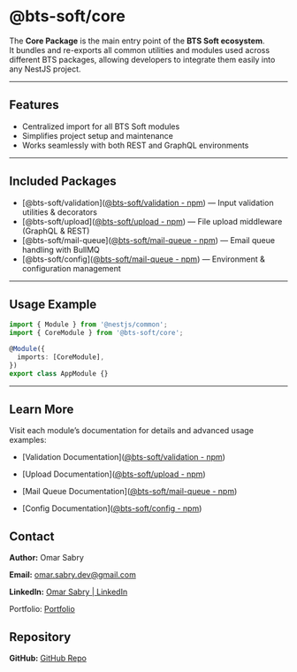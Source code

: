 
# @bts-soft/core

The **Core Package** is the main entry point of the **BTS Soft ecosystem**.  
It bundles and re-exports all common utilities and modules used across different BTS packages, allowing developers to integrate them easily into any NestJS project.

---

##  Features

- Centralized import for all BTS Soft modules  
- Simplifies project setup and maintenance  
- Works seamlessly with both REST and GraphQL environments  

---

## Included Packages

- [@bts-soft/validation]([@bts-soft/validation - npm](https://www.npmjs.com/package/@bts-soft/validation)) — Input validation utilities & decorators  
- [@bts-soft/upload]([@bts-soft/upload - npm](https://www.npmjs.com/package/@bts-soft/upload)) — File upload middleware (GraphQL & REST)  
- [@bts-soft/mail-queue]([@bts-soft/mail-queue - npm](https://www.npmjs.com/package/@bts-soft/mail-queue)) — Email queue handling with BullMQ  
- [@bts-soft/config]([@bts-soft/mail-queue - npm](https://www.npmjs.com/package/@bts-soft/config)) — Environment & configuration management  

---

## Usage Example

```ts
import { Module } from '@nestjs/common';
import { CoreModule } from '@bts-soft/core';

@Module({
  imports: [CoreModule],
})
export class AppModule {}
````

---

## Learn More

Visit each module’s documentation for details and advanced usage examples:

- [Validation Documentation]([@bts-soft/validation - npm](https://www.npmjs.com/package/@bts-soft/validation))
    
- [Upload Documentation]([@bts-soft/upload - npm](https://www.npmjs.com/package/@bts-soft/upload))
    
- [Mail Queue Documentation]([@bts-soft/mail-queue - npm](https://www.npmjs.com/package/@bts-soft/mail-queue))
    
- [Config Documentation]([@bts-soft/config - npm](https://www.npmjs.com/package/@bts-soft/config))
    

## Contact


**Author:** Omar Sabry  

**Email:** [omar.sabry.dev@gmail.com](mailto:omar.sabry.dev@gmail.com)  

**LinkedIn:** [Omar Sabry | LinkedIn](https://www.linkedin.com/in/omarsa6ry/)

Portfolio: [Portfolio](https://omarsabry.netlify.app/)

## Repository


**GitHub:** [GitHub Repo](https://github.com/Omar-Sa6ry/bts-soft/tree/main/packages/core)